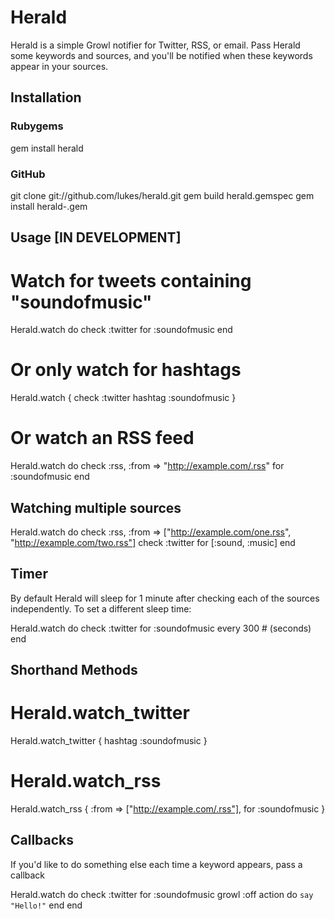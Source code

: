 Herald
====

Herald is a simple Growl notifier for Twitter, RSS, or email. Pass Herald some keywords and 
sources, and you'll be notified when these keywords appear in your sources.

Installation
------------

### Rubygems

  gem install herald

### GitHub

  git clone git://github.com/lukes/herald.git
	gem build herald.gemspec
	gem install herald-<version>.gem

Usage [IN DEVELOPMENT]
----------------------

  # Watch for tweets containing "soundofmusic"
  Herald.watch do
    check :twitter
    for :soundofmusic
  end
  
  # Or only watch for hashtags
  Herald.watch { 
    check :twitter
    hashtag :soundofmusic
  }
  
  # Or watch an RSS feed
  Herald.watch do
    check :rss, :from => "http://example.com/.rss"
    for :soundofmusic
  end
  
Watching multiple sources
-------------------------

  Herald.watch do
    check :rss, :from => ["http://example.com/one.rss", "http://example.com/two.rss"]
    check :twitter
    for [:sound, :music]
  end

Timer
-----

By default Herald will sleep for 1 minute after checking each of the sources independently. 
To set a different sleep time:

  Herald.watch do
    check :twitter
    for :soundofmusic
    every 300 # (seconds)
  end

Shorthand Methods
-----------------

  # Herald.watch_twitter
  Herald.watch_twitter { hashtag :soundofmusic }
  
  # Herald.watch_rss
  Herald.watch_rss { :from => ["http://example.com/.rss"], for :soundofmusic }

Callbacks
---------

If you'd like to do something else each time a keyword appears, pass a callback

  Herald.watch do
    check :twitter
    for :soundofmusic
    growl :off
    action do
      `say "Hello!"`
    end
  end
